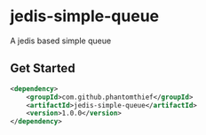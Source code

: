 jedis-simple-queue
=======================

A jedis based simple queue

## Get Started

```xml
<dependency>
    <groupId>com.github.phantomthief</groupId>
	<artifactId>jedis-simple-queue</artifactId>
    <version>1.0.0</version>
</dependency>
```